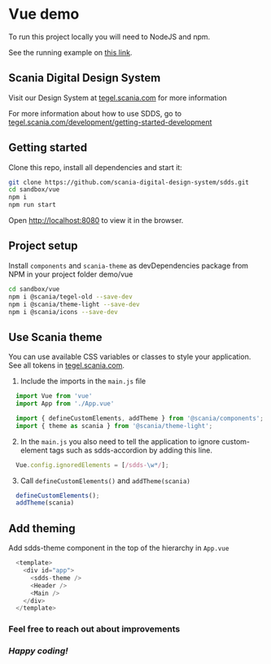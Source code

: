 # Vue demo

To run this project locally you will need to NodeJS and npm.

See the running example on [this link](https://scania.github.io/corporate-ui-vue/).

## Scania Digital Design System

Visit our Design System at [tegel.scania.com](https://tegel.scania.com/) for more information

For more information about how to use SDDS, go to [tegel.scania.com/development/getting-started-development](https://tegel.scania.com/development/getting-started-development)

## Getting started

Clone this repo, install all dependencies and start it:
```bash
git clone https://github.com/scania-digital-design-system/sdds.git
cd sandbox/vue
npm i
npm run start
```

Open [http://localhost:8080](http://localhost:8080) to view it in the browser.


## Project setup

Install `components` and `scania-theme` as devDependencies package from NPM in your project folder demo/vue

   ```bash
   cd sandbox/vue
   npm i @scania/tegel-old --save-dev
   npm i @scania/theme-light --save-dev
   npm i @scania/icons --save-dev
   ```

## Use Scania theme

You can use available CSS variables or classes to style your application. See all tokens in [tegel.scania.com](https://tegel.scania.com/).

1. Include the imports in the `main.js` file

```js
  import Vue from 'vue'
  import App from './App.vue'

  import { defineCustomElements, addTheme } from '@scania/components';
  import { theme as scania } from '@scania/theme-light';
```

2. In the `main.js` you also need to tell the application to ignore custom-element tags such as sdds-accordion by adding this line.

```js
  Vue.config.ignoredElements = [/sdds-\w*/];
```

3. Call `defineCustomElements()` and `addTheme(scania)`

```js
  defineCustomElements();
  addTheme(scania)
```

## Add theming

Add sdds-theme component in the top of the hierarchy in `App.vue`

```js
  <template>
    <div id="app">
      <sdds-theme />
      <Header />
      <Main />
    </div>
  </template>
```

### Feel free to reach out about improvements

### *Happy coding!*
